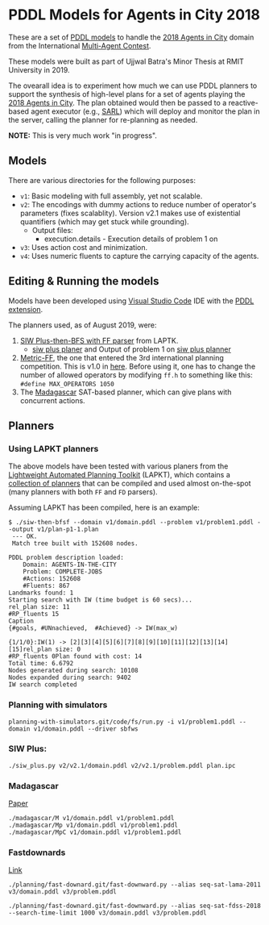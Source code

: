 # PDDL Models for Agents in City 2018

These are a set of [PDDL models](http://users.cecs.anu.edu.au/~patrik/pddlman/writing.html) to handle the [2018 Agents in City](https://multiagentcontest.org/2018/) domain from the International [Multi-Agent Contest](https://multiagentcontest.org/).

These models were built as part of Ujjwal Batra's Minor Thesis at RMIT University in 2019.

The ovearall idea is to experiment how much we can use PDDL planners to support the synthesis of high-level plans for a set of agents playing the [2018 Agents in City](https://multiagentcontest.org/2018/). The plan obtained would then be passed to a reactive-based agent executor (e.g., [SARL](http://www.sarl.io/)) which will deploy and monitor the plan in the server, calling the planner for re-planning as needed.

**NOTE:** This is very much work "in progress".

## Models 

There are various directories for the following purposes:

* `v1`: Basic modeling with full assembly, yet not scalable.
* `v2`: The encodings with dummy actions to reduce number of operator's parameters (fixes scalablity). Version v2.1 makes use of existential quantifiers (which may get stuck while grounding).
  * Output files:
    * execution.details - Execution details of problem 1 on 
* `v3`: Uses action cost and minimization.
* `v4`: Uses numeric fluents to capture the carrying capacity of the agents.


## Editing & Running the models

Models have been developed using [Visual Studio Code](https://code.visualstudio.com/) IDE with the [PDDL extension](https://marketplace.visualstudio.com/items?itemName=jan-dolejsi.pddl).

The planners used, as of August 2019, were:

1. [SIW Plus-then-BFS with FF parser](https://github.com/LAPKT-dev/LAPKT-public/tree/master/planners/siw_plus-then-bfs_f-ffparser) from LAPTK. 
   * [siw plus planer](http://lapkt.org/index.php?title=Documentation#SIW_Plus) and Output of problem 1 on [siw plus planner](http://lapkt.org/index.php?title=Documentation#SIW_Plus)
2. [Metric-FF](https://fai.cs.uni-saarland.de/hoffmann/metric-ff.html), the one that entered the 3rd international planning competition. This is v1.0 in [here](https://github.com/ssardina-planning/ff-planners). Before using it, one has to change the number of allowed operators by modifying `ff.h` to something like this: `#define MAX_OPERATORS 1050`
3. The [Madagascar](https://users.aalto.fi/~rintanj1/satplan.html) SAT-based planner, which can give plans with concurrent actions.


## Planners

### Using LAPKT planners

The above models have been tested with various planers from the [Lightweight Automated Planning Toolkit](https://github.com/aig-upf/LAPKT-public) (LAPKT), which contains a [collection of planners](http://lapkt.org/index.php?title=Documentation) that can be compiled and used almost on-the-spot (many planners with both `FF` and `FD` parsers).

Assuming LAPKT has been compiled, here is an example:

```shell
$ ./siw-then-bfsf --domain v1/domain.pddl --problem v1/problem1.pddl --output v1/plan-p1-1.plan
 --- OK.
 Match tree built with 152608 nodes.

PDDL problem description loaded: 
	Domain: AGENTS-IN-THE-CITY
	Problem: COMPLETE-JOBS
	#Actions: 152608
	#Fluents: 867
Landmarks found: 1
Starting search with IW (time budget is 60 secs)...
rel_plan size: 11
#RP_fluents 15
Caption
{#goals, #UNnachieved,  #Achieved} -> IW(max_w)

{1/1/0}:IW(1) -> [2][3][4][5][6][7][8][9][10][11][12][13][14][15]rel_plan size: 0
#RP_fluents 0Plan found with cost: 14
Total time: 6.6792
Nodes generated during search: 10108
Nodes expanded during search: 9402
IW search completed
```

### Planning with simulators

```
planning-with-simulators.git/code/fs/run.py -i v1/problem1.pddl --domain v1/domain.pddl --driver sbfws
```

### SIW Plus:


```
./siw_plus.py v2/v2.1/domain.pddl v2/v2.1/problem.pddl plan.ipc
```

### Madagascar

[Paper](https://users.aalto.fi/~rintanj1/papers/Rintanen14IPC.pdf)

```
./madagascar/M v1/domain.pddl v1/problem1.pddl
./madagascar/Mp v1/domain.pddl v1/problem1.pddl
./madagascar/MpC v1/domain.pddl v1/problem1.pddl
```


### Fastdownards

[Link](http://www.fast-downward.org/IpcPlanners)

```
./planning/fast-downard.git/fast-downward.py --alias seq-sat-lama-2011 v3/domain.pddl v3/problem.pddl

./planning/fast-downard.git/fast-downward.py --alias seq-sat-fdss-2018 --search-time-limit 1000 v3/domain.pddl v3/problem.pddl
```



    